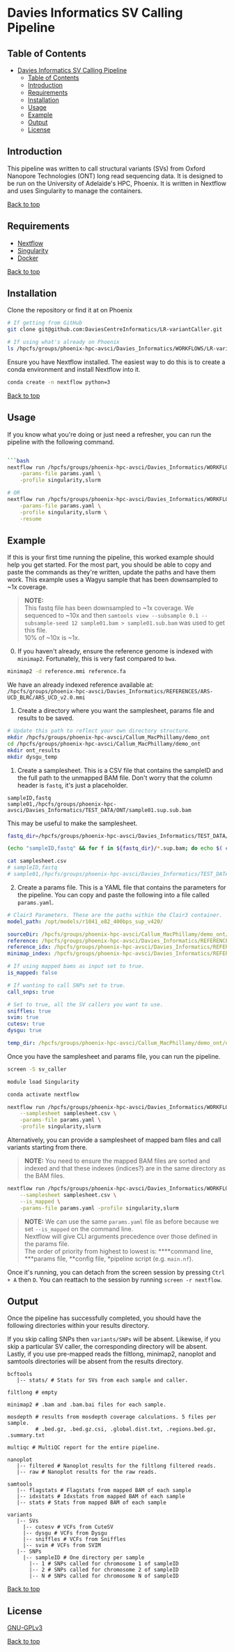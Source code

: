 # Davies Informatics SV Calling Pipeline

## Table of Contents

- [Davies Informatics SV Calling Pipeline](#davies-informatics-sv-calling-pipeline)
  - [Table of Contents](#table-of-contents)
  - [Introduction](#introduction)
  - [Requirements](#requirements)
  - [Installation](#installation)
  - [Usage](#usage)
  - [Example](#example)
  - [Output](#output)
  - [License](#license)

## Introduction

This pipeline was written to call structural variants (SVs) from Oxford Nanopore
Technologies (ONT) long read sequencing data. It is designed to be run on the 
University of Adelaide's HPC, Phoenix. It is written in Nextflow and uses
Singularity to manage the containers.

[Back to top](#)

## Requirements

- [Nextflow](https://www.nextflow.io/)
- [Singularity](https://sylabs.io/guides/3.7/user-guide/installation.html)
- [Docker](https://docs.docker.com/get-docker/)

[Back to top](#)

## Installation

Clone the repository or find it at on Phoenix

``` bash
# If getting from GitHub
git clone git@github.com:DaviesCentreInformatics/LR-variantCaller.git

# If using what's already on Phoenix
ls /hpcfs/groups/phoenix-hpc-avsci/Davies_Informatics/WORKFLOWS/LR-variantCaller
```

Ensure you have Nextflow installed. The easiest way to do this is to create a
conda environment and install Nextflow into it.

``` bash
conda create -n nextflow python=3
```

[Back to top](#)

## Usage

If you know what you're doing or just need a refresher, you can run the pipeline
with the following command.

``` bash

```bash
nextflow run /hpcfs/groups/phoenix-hpc-avsci/Davies_Informatics/WORKFLOWS/LR-variantCaller \
    -params-file params.yaml \
    -profile singularity,slurm

# OR
nextflow run /hpcfs/groups/phoenix-hpc-avsci/Davies_Informatics/WORKFLOWS/LR-variantCaller \
    -params-file params.yaml \
    -profile singularity,slurm \
    -resume
```

## Example

If this is your first time running the pipeline, this worked example should help
you get started. For the most part, you should be able to copy and paste the
commands as they're written, update the paths and have them work. This example 
uses a Wagyu sample that has been downsampled to ~1x coverage.

> **NOTE:**  
> This fastq file has been downsampled to ~1x coverage. We sequenced to ~10x
> and then `samtools view --subsample 0.1 --subsample-seed 12 sample01.bam > sample01.sub.bam`
> was used to get this file.  
> 10% of ~10x is ~1x.

0. If you haven't already, ensure the reference genome is indexed with 
   `minimap2`. Fortunately, this is very fast compared to `bwa`.

``` bash
minimap2 -d reference.mmi reference.fa
```

We have an already indexed reference available at:  
`/hpcfs/groups/phoenix-hpc-avsci/Davies_Informatics/REFERENCES/ARS-UCD_BLRC/ARS_UCD_v2.0.mmi`

1. Create a directory where you want the samplesheet, params file and results to
    be saved.

```bash
# Update this path to reflect your own directory structure.
mkdir /hpcfs/groups/phoenix-hpc-avsci/Callum_MacPhillamy/demo_ont
cd /hpcfs/groups/phoenix-hpc-avsci/Callum_MacPhillamy/demo_ont
mkdir ont_results
mkdir dysgu_temp
```

1. Create a samplesheet. This is a CSV file that contains the sampleID and the 
   full path to the unmapped BAM file. Don't worry that the column header is 
   `fastq`, it's just a placeholder.
   
``` csv
sampleID,fastq
sample01,/hpcfs/groups/phoenix-hpc-avsci/Davies_Informatics/TEST_DATA/ONT/sample01.sup.sub.bam
```

This may be useful to make the samplesheet.

```bash
fastq_dir=/hpcfs/groups/phoenix-hpc-avsci/Davies_Informatics/TEST_DATA/ONT

(echo "sampleID,fastq" && for f in ${fastq_dir}/*.sup.bam; do echo $( cut -d. -f 1 <(basename $f))","$f; done) > samplesheet.csv

cat samplesheet.csv
# sampleID,fastq
# sample01,/hpcfs/groups/phoenix-hpc-avsci/Davies_Informatics/TEST_DATA/ONT/sample01.sup.sub.bam
```

2. Create a params file. This is a YAML file that contains the parameters for 
   the pipeline. You can copy and paste the following into a file called 
   `params.yaml`.

``` yaml
# Clair3 Parameters. These are the paths within the Clair3 container.
model_path: /opt/models/r1041_e82_400bps_sup_v420/

sourceDir: /hpcfs/groups/phoenix-hpc-avsci/Callum_MacPhillamy/demo_ont/ont_results
reference: /hpcfs/groups/phoenix-hpc-avsci/Davies_Informatics/REFERENCES/ARS-UCD_BLRC/ARS_UCD_v2.0.fa
reference_idx: /hpcfs/groups/phoenix-hpc-avsci/Davies_Informatics/REFERENCES/ARS-UCD_BLRC/ARS_UCD_v2.0.fa.fai
minimap_index: /hpcfs/groups/phoenix-hpc-avsci/Davies_Informatics/REFERENCES/ARS-UCD_BLRC/ARS_UCD_v2.0.mmi

# If using mapped bams as input set to true.
is_mapped: false

# If wanting to call SNPs set to true.
call_snps: true

# Set to true, all the SV callers you want to use.
sniffles: true
svim: true
cutesv: true
dysgu: true

temp_dir: /hpcfs/groups/phoenix-hpc-avsci/Callum_MacPhillamy/demo_ont/dysgu_temp
```

Once you have the samplesheet and params file, you can run the pipeline.

``` bash
screen -S sv_caller

module load Singularity

conda activate nextflow

nextflow run /hpcfs/groups/phoenix-hpc-avsci/Davies_Informatics/WORKFLOWS/LR-variantCaller \
    --samplesheet samplesheet.csv \
    -params-file params.yaml \
    -profile singularity,slurm 
```

Alternatively, you can provide a samplesheet of mapped bam files and call 
variants starting from there.

> **NOTE:**
> You need to ensure the mapped BAM files are sorted and indexed and that these 
> indexes (indices?) are in the same directory as the BAM files.


``` bash
nextflow run /hpcfs/groups/phoenix-hpc-avsci/Davies_Informatics/WORKFLOWS/LR-variantCaller \
    --samplesheet samplesheet.csv \
	--is_mapped \
	-params-file params.yaml -profile singularity,slurm 
```

> **NOTE:**
> We can use the same `params.yaml` file as before because we set `--is_mapped` 
> on the command line.   
> Nextflow will give CLI arguments precedence over those
> defined in the params file.  
> The order of priority from highest to lowest is:
> \****command line, \***params file, \**config file, \*pipeline script 
> (e.g. `main.nf`).

Once it's running, you can detach from the screen session by pressing `Ctrl + A`
then `D`. You can reattach to the session by running `screen -r nextflow`.


## Output

Once the pipeline has successfully completed, you should have the following
directories within your results directory.

If you skip calling SNPs then `variants/SNPs` will be absent. Likewise, if you
skip a particular SV caller, the corresponding directory will be absent. Lastly,
if you use pre-mapped reads the filtlong, minimap2, nanoplot and samtools
directories will be absent from the results directory.

``` console
bcftools
   |-- stats/ # Stats for SVs from each sample and caller.

filtlong # empty

minimap2 # .bam and .bam.bai files for each sample.

mosdepth # results from mosdepth coverage calculations. 5 files per sample.
         # .bed.gz, .bed.gz.csi, .global.dist.txt, .regions.bed.gz, .summary.txt

multiqc # MultiQC report for the entire pipeline.

nanoplot
   |-- filtered # Nanoplot results for the filtlong filtered reads.
   |-- raw # Nanoplot results for the raw reads.

samtools
   |-- flagstats # Flagstats from mapped BAM of each sample
   |-- idxstats # Idxstats from mapped BAM of each sample
   |-- stats # Stats from mapped BAM of each sample

variants
   |-- SVs
     |-- cutesv # VCFs from CuteSV
     |-- dysgu # VCFs from Dysgu
     |-- sniffles # VCFs from Sniffles
     |-- svim # VCFs from SVIM
   |-- SNPs 
     |-- sampleID # One directory per sample
       |-- 1 # SNPs called for chromosome 1 of sampleID
       |-- 2 # SNPs called for chromosome 2 of sampleID
       |-- N # SNPs called for chromosome N of sampleID
```


[Back to top](#)


## License

[GNU-GPLv3](https://choosealicense.com/licenses/gpl-3.0/)

[Back to top](#)